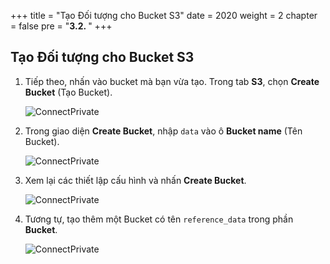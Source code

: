 +++
title = "Tạo Đối tượng cho Bucket S3"
date = 2020
weight = 2
chapter = false
pre = "<b>3.2. </b>"
+++

## Tạo Đối tượng cho Bucket S3

1. Tiếp theo, nhấn vào bucket mà bạn vừa tạo. Trong tab **S3**, chọn **Create Bucket** (Tạo Bucket).

   ![ConnectPrivate](../../../images/1/3.4.png)

2. Trong giao diện **Create Bucket**, nhập `data` vào ô **Bucket name** (Tên Bucket).

   ![ConnectPrivate](../../../images/1/3.5.png)

3. Xem lại các thiết lập cấu hình và nhấn **Create Bucket**.

   ![ConnectPrivate](../../../images/1/3.6.png)

4. Tương tự, tạo thêm một Bucket có tên `reference_data` trong phần **Bucket**.

   ![ConnectPrivate](../../../images/1/3.7.png)
